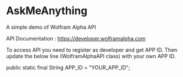 # AskMeAnything

A simple demo of Wolfram Alpha API

API Documentation : https://developer.wolframalpha.com

To access API you need to register as developer and get APP ID. Then update the below line (WolframAlphaAPI class) with your own APP ID.

public static final String APP_ID = "YOUR_APP_ID";
